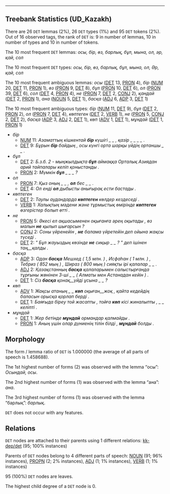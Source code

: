 

--------------------------------------------------------------------------------

## Treebank Statistics (UD_Kazakh)

There are 26 `DET` lemmas (2%), 26 `DET` types (1%) and 95 `DET` tokens (2%).
Out of 16 observed tags, the rank of `DET` is: 9 in number of lemmas, 10 in number of types and 10 in number of tokens.

The 10 most frequent `DET` lemmas: <em>осы, бір, өз, барлық, бұл, мына, ол, әр, қай, сол</em>

The 10 most frequent `DET` types:  <em>осы, бір, өз, барлық, бұл, мына, ол, Әр, қай, сол</em>

The 10 most frequent ambiguous lemmas: <em>осы</em> ([DET]() 13, [PRON]() 4), <em>бір</em> ([NUM]() 20, [DET]() 11, [PRON]() 1), <em>өз</em> ([PRON]() 9, [DET]() 8), <em>бұл</em> ([PRON]() 10, [DET]() 6), <em>ол</em> ([PRON]() 39, [DET]() 6), <em>сол</em> ([DET]() 4, [PRON]() 4), <em>не</em> ([PRON]() 7, [DET]() 2, [CONJ]() 2), <em>қандай</em> ([DET]() 2, [PRON]() 1), <em>ана</em> ([NOUN]() 5, [DET]() 1), <em>басқа</em> ([ADJ]() 6, [ADP]() 3, [DET]() 1)

The 10 most frequent ambiguous types:  <em>бір</em> ([NUM]() 11, [DET]() 9), <em>бұл</em> ([DET]() 2, [PRON]() 2), <em>ол</em> ([PRON]() 7, [DET]() 4), <em>көптеген</em> ([DET]() 2, [VERB]() 1), <em>не</em> ([PRON]() 5, [CONJ]() 2, [DET]() 2), <em>басқа</em> ([ADP]() 3, [ADJ]() 2, [DET]() 1), <em>көп</em> ([ADV]() 1, [DET]() 1), <em>мұндай</em> ([DET]() 1, [PRON]() 1)


* <em>бір</em>
  * [NUM]() 11: <em>Азаматтың кішкентай <b>бір</b> күшігі _ _ , қазір _ _ _ _ .</em>
  * [DET]() 9: <em>Бұрын <b>бір</b> байдың , осы күнгі орта шарқы үйдің ортаншы _ _ .</em>
* <em>бұл</em>
  * [DET]() 2: <em>Б.з.б. 2 - мыңжылдықта <b>бұл</b> аймаққа Орталық Азиядан арий тайпалары келіп қоныстанды .</em>
  * [PRON]() 2: <em>Мүмкін <b>бұл</b> _ _ _ ?</em>
* <em>ол</em>
  * [PRON]() 7: <em>Қыз оның _ _ , <b>ол</b> бес _ _ .</em>
  * [DET]() 4: <em>Ол енді <b>ол</b> дыбысты анығырақ ести бастады .</em>
* <em>көптеген</em>
  * [DET]() 2: <em>Таулы аудандарда <b>көптеген</b> көлдер кездеседі .</em>
  * [VERB]() 1: <em>Халықтың мәдени және тұрмыстық өмірінде <b>көптеген</b> өзгерістер болып өтті .</em>
* <em>не</em>
  * [PRON]() 5: <em>Әкесі ел ақшасыменен оқығанға әрең оқытады , өз малын <b>не</b> қылып шығарсын ?</em>
  * [CONJ]() 2: <em>Соны үйренейін , <b>не</b> балама үйретейін деп ойына жақсы түседі .</em>
  * [DET]() 2: <em>" Бұл жауыздың көзінде <b>не</b> сиқыр _ _ ? " деп ішінен таң__қалды .</em>
* <em>басқа</em>
  * [ADP]() 3: <em>Одан <b>басқа</b> Мешхед ( 1,5 млн. ) , Исфаһан ( 1 млн. ) , Тебриз ( 852 мың ) , Шираз ( 800 мың ) сияқты ірі қалалар _ _ .</em>
  * [ADJ]() 2: <em>Қазақстанның <b>басқа</b> қалаларымен салыстырғанда тұрғыны жөнінен 3-ші _ _ ( Алматы мен Астанадан кейін ) .</em>
  * [DET]() 1: <em>Сіз <b>басқа</b> қонақ__үйді ұсына _ _ ?</em>
* <em>көп</em>
  * [ADV]() 1: <em>Жақсы атаның _ _ <b>көп</b> оқыған__жоқ , қайта кедейдің баласын орысқа қорлап берді .</em>
  * [DET]() 1: <em>Баяғыда біреу той жасапты , тойға <b>көп</b> кісі жиналыпты , _ _ келіпті .</em>
* <em>мұндай</em>
  * [DET]() 1: <em>Жер бетінде <b>мұндай</b> ормандар қалмайды .</em>
  * [PRON]() 1: <em>Аның үшін олар дүниенің тілін білді , <b>мұндай</b> болды .</em>

## Morphology

The form / lemma ratio of `DET` is 1.000000 (the average of all parts of speech is 1.458688).

The 1st highest number of forms (2) was observed with the lemma “осы”: <em>Осындай, осы</em>.

The 2nd highest number of forms (1) was observed with the lemma “ана”: <em>ана</em>.

The 3rd highest number of forms (1) was observed with the lemma “барлық”: <em>барлық</em>.

`DET` does not occur with any features.


## Relations

`DET` nodes are attached to their parents using 1 different relations: [kk-dep/det]() (95; 100% instances)

Parents of `DET` nodes belong to 4 different parts of speech: [NOUN]() (91; 96% instances), [PROPN]() (2; 2% instances), [ADJ]() (1; 1% instances), [VERB]() (1; 1% instances)

95 (100%) `DET` nodes are leaves.

The highest child degree of a `DET` node is 0.

